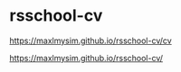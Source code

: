 # rsschool-cv

https://maxlmysim.github.io/rsschool-cv/cv

https://maxlmysim.github.io/rsschool-cv/
